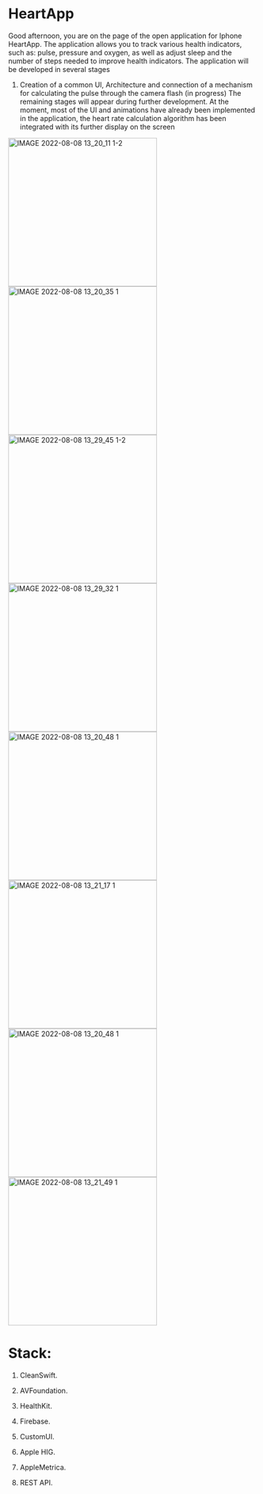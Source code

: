 # HeartApp

Good afternoon, you are on the page of the open application for Iphone HeartApp. The application allows you to track various health indicators, such as: pulse, pressure and oxygen, as well as adjust sleep and the number of steps needed to improve health indicators.
The application will be developed in several stages
1) Creation of a common UI, Architecture and connection of a mechanism for calculating the pulse through the camera flash (in progress)
The remaining stages will appear during further development.
At the moment, most of the UI and animations have already been implemented in the application, the heart rate calculation algorithm has been integrated with its further display on the screen


<img width="300" alt="IMAGE 2022-08-08 13_20_11 1-2" src="https://user-images.githubusercontent.com/99916289/183397663-8a0ac97a-697f-40fc-b2ad-ed342567f972.png">

<img width="300" alt="IMAGE 2022-08-08 13_20_35 1" src="https://user-images.githubusercontent.com/99916289/183397769-a1635f93-9508-45a2-a921-f4c275d49ab6.png">

<img width="300" alt="IMAGE 2022-08-08 13_29_45 1-2" src="https://user-images.githubusercontent.com/99916289/183398581-47030323-8c48-4f49-9dea-e90d4f823a6d.png">

<img width="300" alt="IMAGE 2022-08-08 13_29_32 1" src="https://user-images.githubusercontent.com/99916289/183398600-ba8cb589-3434-4d52-9130-b07c41d0e6ab.png">

<img width="300" alt="IMAGE 2022-08-08 13_20_48 1" src="https://user-images.githubusercontent.com/99916289/183397814-eef366c6-e6ae-45b3-a513-75c83d30d6bd.png">

<img width="300" alt="IMAGE 2022-08-08 13_21_17 1" src="https://user-images.githubusercontent.com/99916289/183397871-d9960dda-1c18-41d0-bbbf-997c7d985a78.png">

<img width="300" alt="IMAGE 2022-08-08 13_20_48 1" src="https://user-images.githubusercontent.com/99916289/183397950-13bf80b2-5aff-42cf-a1a8-25f0c63fba62.png">

<img width="300" alt="IMAGE 2022-08-08 13_21_49 1" src="https://user-images.githubusercontent.com/99916289/183398037-af687cde-c969-495a-8324-98fff530929f.png">

# Stack: #    
1. CleanSwift.  

2. AVFoundation.  

3. HealthKit.  

4. Firebase.  

5. CustomUI.  

6. Apple HIG.  

7. AppleMetrica.  

8. REST API. 

